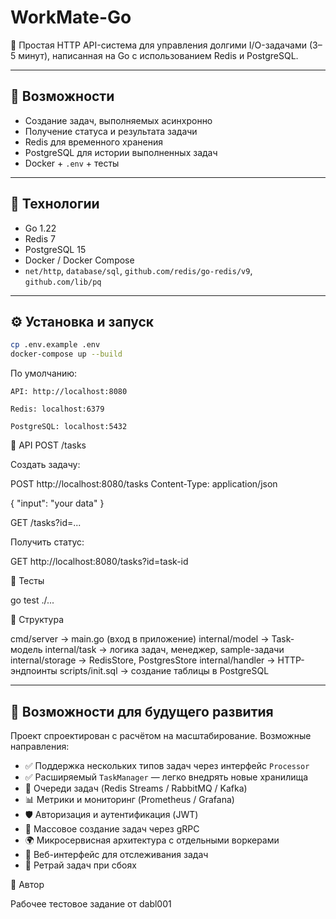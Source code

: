 # WorkMate-Go

🎯 Простая HTTP API-система для управления долгими I/O-задачами (3–5 минут), написанная на Go с использованием Redis и PostgreSQL.

---

## 🚀 Возможности

- Создание задач, выполняемых асинхронно
- Получение статуса и результата задачи
- Redis для временного хранения
- PostgreSQL для истории выполненных задач
- Docker + `.env` + тесты

---

## 🧱 Технологии

- Go 1.22
- Redis 7
- PostgreSQL 15
- Docker / Docker Compose
- `net/http`, `database/sql`, `github.com/redis/go-redis/v9`, `github.com/lib/pq`

---

## ⚙️ Установка и запуск

```bash
cp .env.example .env
docker-compose up --build
``` 

По умолчанию:

    API: http://localhost:8080

    Redis: localhost:6379

    PostgreSQL: localhost:5432

🔌 API
POST /tasks

Создать задачу:

POST http://localhost:8080/tasks
Content-Type: application/json

{
  "input": "your data"
}

GET /tasks?id=...

Получить статус:

GET http://localhost:8080/tasks?id=task-id

🧪 Тесты

go test ./...

📁 Структура

cmd/server         → main.go (вход в приложение)
internal/model     → Task-модель
internal/task      → логика задач, менеджер, sample-задачи
internal/storage   → RedisStore, PostgresStore
internal/handler   → HTTP-эндпоинты
scripts/init.sql   → создание таблицы в PostgreSQL

---

## 🧩 Возможности для будущего развития

Проект спроектирован с расчётом на масштабирование. Возможные направления:

- ✅ Поддержка нескольких типов задач через интерфейс `Processor`
- ✅ Расширяемый `TaskManager` — легко внедрять новые хранилища
- 🧵 Очереди задач (Redis Streams / RabbitMQ / Kafka)
- 📊 Метрики и мониторинг (Prometheus / Grafana)
- 🛡️ Авторизация и аутентификация (JWT)
- 📂 Массовое создание задач через gRPC
- 🌍 Микросервисная архитектура с отдельными воркерами
- 🧠 Веб-интерфейс для отслеживания задач
- 🔄 Ретрай задач при сбоях


👤 Автор

Рабочее тестовое задание от dabl001